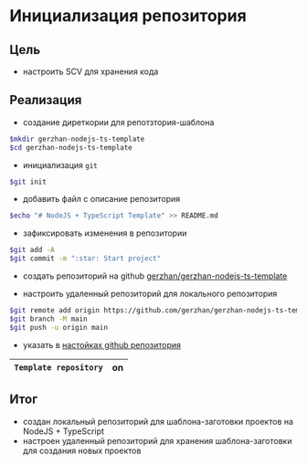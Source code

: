 # Инициализация репозитория

## Цель

- настроить SCV для хранения кода

## Реализация

- создание диреткории для репотзтория-шаблона

```bash
$mkdir gerzhan-nodejs-ts-template
$cd gerzhan-nodejs-ts-template
```

- инициализация `git`

```bash
$git init
```

- добавить файл с описание репозитория

```bash
$echo "# NodeJS + TypeScript Template" >> README.md
```

- зафиксировать изменения в репозитории

```bash
$git add -A
$git commit -m ":star: Start project"
```

- создать репозиторий на github [gerzhan/gerzhan-nodejs-ts-template](https://github.com/gerzhan/gerzhan-nodejs-ts-template)

- настроить удаленный репозиторий для локального репозитория

```bash
$git remote add origin https://github.com/gerzhan/gerzhan-nodejs-ts-template.git
$git branch -M main
$git push -u origin main
```

- указать в [настойках github репозитория](https://github.com/gerzhan/gerzhan-nodejs-ts-template/settings)

| `Template repository` | on  |
| --------------------- | --- |

## Итог

- создан локальный репозиторий для шаблона-заготовки проектов на NodeJS + TypeScript
- настроен удаленный репозиторий для хранения шаблона-заготовки для создания новых проектов
